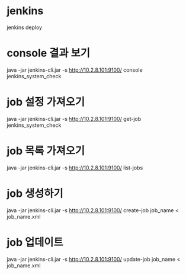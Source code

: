 jenkins
=======

jenkins deploy

# console 결과 보기
java -jar jenkins-cli.jar -s http://10.2.8.101:9100/ console jenkins_system_check

# job 설정 가져오기
java -jar jenkins-cli.jar -s http://10.2.8.101:9100/ get-job jenkins_system_check

# job 목록 가져오기
java -jar jenkins-cli.jar -s http://10.2.8.101:9100/ list-jobs

# job 생성하기
java -jar jenkins-cli.jar -s http://10.2.8.101:9100/ create-job job_name < job_name.xml

# job 업데이트
java -jar jenkins-cli.jar -s http://10.2.8.101:9100/ update-job job_name < job_name.xml


